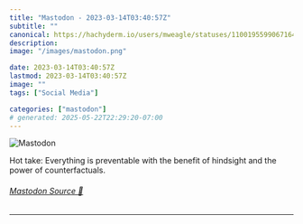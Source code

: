 ```yaml
---
title: "Mastodon - 2023-03-14T03:40:57Z"
subtitle: ""
canonical: https://hachyderm.io/users/mweagle/statuses/110019559906716461
description:
image: "/images/mastodon.png"

date: 2023-03-14T03:40:57Z
lastmod: 2023-03-14T03:40:57Z
image: ""
tags: ["Social Media"]

categories: ["mastodon"]
# generated: 2025-05-22T22:29:20-07:00
---
```

![Mastodon](/images/mastodon.png)

<p>Hot take: Everything is preventable with the benefit of hindsight and the power of counterfactuals.</p>


###### [Mastodon Source 🐘](https://hachyderm.io/@mweagle/110019559906716461)

___

